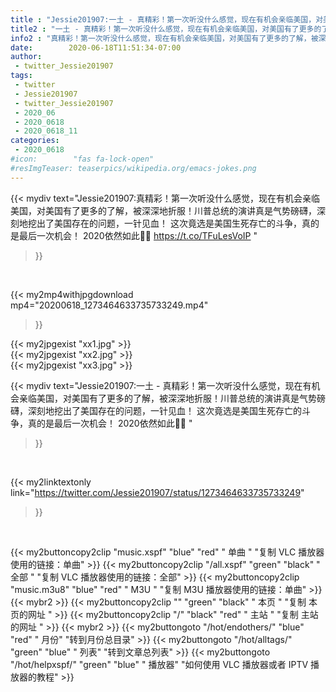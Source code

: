 ```yaml
---
title : "Jessie201907:一土 - 真精彩！第一次听没什么感觉，现在有机会亲临美国，对美国有了更多的了解，被深深地折服！川普总统的演讲真是气势磅礴，深刻地挖出了美国存在的问题，一针见血！ 这次竟选是美国生死存亡的斗争，真的是最后一次机会！ 2020依然如此🙏🙏 "
title2 : "一土 - 真精彩！第一次听没什么感觉，现在有机会亲临美国，对美国有了更多的了解，被深深地折服！川普总统的演讲真是气势磅礴，深刻地挖出了美国存在的问题，一针见血！ 这次竟选是美国生死存亡的斗争，真的是最后一次机会！ 2020依然如此🙏🙏 "
info2 : "真精彩！第一次听没什么感觉，现在有机会亲临美国，对美国有了更多的了解，被深深地折服！川普总统的演讲真是气势磅礴，深刻地挖出了美国存在的问题，一针见血！ 这次竟选是美国生死存亡的斗争，真的是最后一次机会！ 2020依然如此🙏🙏 https://t.co/TFuLesVoIP "
date:        2020-06-18T11:51:34-07:00
author:
 - twitter_Jessie201907
tags:
 - twitter
 - Jessie201907
 - twitter_Jessie201907
 - 2020_06
 - 2020_0618
 - 2020_0618_11
categories:
 - 2020_0618
#icon:        "fas fa-lock-open"
#resImgTeaser: teaserpics/wikipedia.org/emacs-jokes.png
---
```


{{< mydiv text="Jessie201907:真精彩！第一次听没什么感觉，现在有机会亲临美国，对美国有了更多的了解，被深深地折服！川普总统的演讲真是气势磅礴，深刻地挖出了美国存在的问题，一针见血！ 这次竟选是美国生死存亡的斗争，真的是最后一次机会！ 2020依然如此🙏🙏 https://t.co/TFuLesVoIP "
>}}
<br>


{{< my2mp4withjpgdownload mp4="20200618_1273464633735733249.mp4"
>}}

{{< my2jpgexist "xx1.jpg" >}}<br>
{{< my2jpgexist "xx2.jpg" >}}<br>
{{< my2jpgexist "xx3.jpg" >}}<br>



{{< mydiv text="Jessie201907:一土 - 真精彩！第一次听没什么感觉，现在有机会亲临美国，对美国有了更多的了解，被深深地折服！川普总统的演讲真是气势磅礴，深刻地挖出了美国存在的问题，一针见血！ 这次竟选是美国生死存亡的斗争，真的是最后一次机会！ 2020依然如此🙏🙏 "
>}}
<br>

{{< my2linktextonly link="https://twitter.com/Jessie201907/status/1273464633735733249"
>}}


<br>

{{< my2buttoncopy2clip "music.xspf"        "blue"   "red"    " 单曲 "  "复制 VLC 播放器使用的链接：单曲" >}} {{< my2buttoncopy2clip "/all.xspf"         "green"  "black"  " 全部 "  "复制 VLC 播放器使用的链接：全部" >}} {{< my2buttoncopy2clip "music.m3u8"        "blue"   "red"    " M3U  "    "复制 M3U 播放器使用的链接：单曲" >}} {{< mybr2 >}} {{< my2buttoncopy2clip ""                  "green"  "black"  " 本页 "    "复制 本页的网址 " >}} {{< my2buttoncopy2clip "/"                 "black"  "red"    " 主站 "    "复制 主站的网址 " >}} {{< mybr2 >}} {{< my2buttongoto      "/hot/endothers/"   "blue"   "red"    " 月份"   "转到月份总目录" >}} {{< my2buttongoto      "/hot/alltags/"     "green"  "blue"   " 列表"   "转到文章总列表" >}} {{< my2buttongoto      "/hot/helpxspf/"    "green"  "blue"   " 播放器" "如何使用 VLC 播放器或者 IPTV 播放器的教程" >}} 
